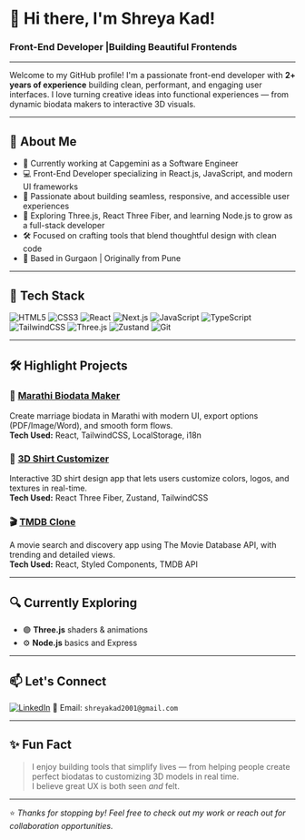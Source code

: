 # 👋 Hi there, I'm Shreya Kad!

### Front-End Developer |Building Beautiful Frontends 
---

Welcome to my GitHub profile! I'm a passionate front-end developer with **2+ years of experience** building clean, performant, and engaging user interfaces. I love turning creative ideas into functional experiences — from dynamic biodata makers to interactive 3D visuals.

---

## 💼 About Me

- 🔭 Currently working at Capgemini as a Software Engineer  
- 💻 Front-End Developer specializing in React.js, JavaScript, and modern UI frameworks  
- 🎨 Passionate about building seamless, responsive, and accessible user experiences  
- 🌱 Exploring Three.js, React Three Fiber, and learning Node.js to grow as a full-stack developer  
- 🛠️ Focused on crafting tools that blend thoughtful design with clean code  
- 📍 Based in Gurgaon | Originally from Pune  



---

## 🧰 Tech Stack
![HTML5](https://img.shields.io/badge/HTML5-E34F26?style=for-the-badge&logo=html5&logoColor=white)
![CSS3](https://img.shields.io/badge/CSS3-1572B6?style=for-the-badge&logo=css3&logoColor=white)
![React](https://img.shields.io/badge/React-20232A?style=for-the-badge&logo=react&logoColor=61DAFB)
![Next.js](https://img.shields.io/badge/Next.js-black?style=for-the-badge&logo=next.js)
![JavaScript](https://img.shields.io/badge/JavaScript-F7DF1E?style=for-the-badge&logo=javascript&logoColor=black)
![TypeScript](https://img.shields.io/badge/TypeScript-3178C6?style=for-the-badge&logo=typescript&logoColor=white)
![TailwindCSS](https://img.shields.io/badge/TailwindCSS-38B2AC?style=for-the-badge&logo=tailwind-css&logoColor=white)
![Three.js](https://img.shields.io/badge/Three.js-black?style=for-the-badge&logo=three.js&logoColor=white)
![Zustand](https://img.shields.io/badge/Zustand-4B5563?style=for-the-badge&logo=zustand&logoColor=white)
![Git](https://img.shields.io/badge/Git-F05032?style=for-the-badge&logo=git&logoColor=white)

---

## 🛠️ Highlight Projects

### 📄 [Marathi Biodata Maker](https://github.com/shreyakad/marathi-biodata-maker)
Create marriage biodata in Marathi with modern UI, export options (PDF/Image/Word), and smooth form flows.  
**Tech Used:** React, TailwindCSS, LocalStorage, i18n

### 👕 [3D Shirt Customizer](https://github.com/shreyakad/3d-shirt-customizer)
Interactive 3D shirt design app that lets users customize colors, logos, and textures in real-time.  
**Tech Used:** React Three Fiber, Zustand, TailwindCSS

### 🎬 [TMDB Clone](https://github.com/shreyakad/tmdb-clone)
A movie search and discovery app using The Movie Database API, with trending and detailed views.  
**Tech Used:** React, Styled Components, TMDB API


---

## 🔍 Currently Exploring

- 🟣 **Three.js** shaders & animations  
- ⚙️ **Node.js** basics and Express  


---

## 📫 Let's Connect

[![LinkedIn](https://img.shields.io/badge/LinkedIn-blue?style=flat-square&logo=linkedin)](https://www.linkedin.com/in/shreya-kad/)
📧 Email: `shreyakad2001@gmail.com` 

---

## ✨ Fun Fact

> I enjoy building tools that simplify lives — from helping people create perfect biodatas to customizing 3D models in real time.  
> I believe great UX is both seen *and* felt.

---

⭐️ *Thanks for stopping by! Feel free to check out my work or reach out for collaboration opportunities.*
